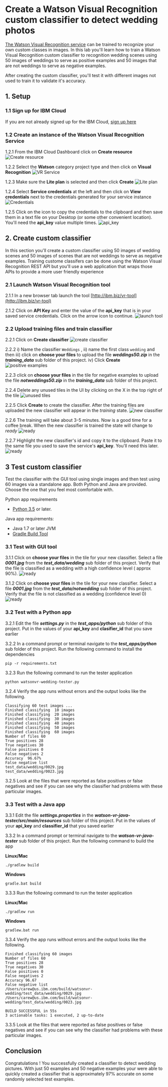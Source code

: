 # Create a Watson Visual Recognition custom classifier to detect wedding photos

[The Watson Visual Recognition service](https://www.ibm.com/watson/services/visual-recognition/) can be trained to recognize your own custom classes in images. In this lab you'll learn how to  train a  Watson Visual Recognition custom classifier  to recognition wedding scenes using 50 images of weddings to serve as positive examples  and 50 images that are not weddings to serve as  negative examples.

After creating the custom classifier, you'll test it with different images not used to train it to validate it's accuracy.  

## 1. Setup

### 1.1 Sign up for IBM Cloud

If you are not already signed up for the IBM Cloud, [sign up here](https://console.bluemix.net)

### 1.2 Create an instance of the Watson Visual Recognition Service

1.2.1 From the IBM Cloud Dashboard click on **Create resource**
![Create resource](images/ss1.png)


1.2.2 Select the **Watson** category project type and then click on **Visual Recognition**
![VR Service](images/ss2.png)

1.2.3 Make sure the **Lite plan** is selected and then click **Create**
![Lite plan](images/ss3.png)

1.2.4 Select **Service credentials** at the left and then click on **View credentials** next to the credentials generated for your service instance
![Credentials](images/ss4.png)

1.2.5 Click on the icon to copy the credentials to the clipboard and then save them in a text file on your Desktop (or some other convenient location). You'll need the **api_key** value multiple times.
![api_key](images/ss5.png)

## 2. Create custom classifier

In this section you'll create a custom classifier using 50 images of wedding scenes and 50 images of scenes that are not weddings to serve as negative examples. Training custome classifers can be done using the Watson Visual Recognition REST API but you'll use a web application that wraps those APIs to provide a more user friendly experience

### 2.1 Launch Watson Visual Recognition tool

2.1.1 In a new browser tab launch the tool [http://ibm.biz/vr-tool](http://ibm.biz/vr-tool)

2.1.2 Click on **API Key** and enter the value of the **api_key** that is in your saved service credentials. Click on the arrow icon to continue.
![launch tool](images/ss6.png)

### 2.2 Upload training files and train classifier

2.2.1 Click on **Create classifier**
![create classifier](images/ss7.png)

2.2.2 i) Name the classifier `Weddings` , ii) name the first class `wedding` and then iii) click on **choose your files** to upload the file ***weddings50.zip*** in the ***training_data*** sub folder of this project. iv) Click **Create**
![positive examples](images/ss9.png)

2.2.3 click on **choose your files** in the tile for negative examples to upload the file ***notweddings50.zip*** in the ***training_data*** sub folder of this project.

2.2.4 Delete any unused tiles in the UI  by clicking on the X in the top right of the tile
![unused tiles](images/ss10.png)

2.2.5 Click **Create** to create the classifier. After the training files are uploaded the new classifier will appear in the *training* state.
![new classifier](images/ss11.png)

2.2.6 The training will take  about 3-5 minutes. Now is a good time for a coffee break. When the new classifier is trained the state will change to *ready*
![ready](images/ss12.png)

2.2.7 Highlight the new classifier's id and copy it to the clipboard. Paste it to the same file you used to save the service's **api_key**. You'll need this later.
![ready](images/ss12.1.png)

## 3 Test custom classifier

Test the classifier with the GUI tool using single images and then test using 60 images via a standalone app. Both Python and Java are provided. Choose the one that you feel most comfortable with.  

Python app requirements

  - [Python 3.5](https://www.python.org/downloads) or later.

Java app requirements:

  - Java 1.7 or later JVM
  - [Gradle Build Tool](https://gradle.org)


### 3.1 Test with GUI tool

3.1.1 Click on  **choose your files** in the tile for your new classifier. Select a file ***0001.jpg***  from the ***test_data/wedding*** sub folder of this project. Verify that the file is classified as a wedding with a high confidence level ( approx 90%).
![ready](images/ss14.png)

3.1.2 Click on  **choose your files** in the tile for your new classifier. Select a file ***0001.jpg***  from the ***test_data/notwedding*** sub folder of this project. Verify that the file is not classified as a wedding (confidence level 0)
![ready](images/ss15.png)

### 3.2 Test with a Python app

3.2.1 Edit the file ***settings.py*** in the ***test_apps/python*** sub folder of this project. Put in the values of your **api_key** and **clasifier_id** that you save earlier

3.2.2 In a command prompt or terminal navigate to the ***test_apps/python*** sub folder of this project. Run the following command to install the dependencies

`pip -r requirements.txt`

3.2.3 Run the following command to run the tester application

`python watsonvr-wedding-tester.py`

3.2.4 Verify the app runs without errors and the output looks like the following.

```
Classifying 60 test images ...
Finished classifying  10 images
Finished classifying  20 images
Finished classifying  30 images
Finished classifying  40 images
Finished classifying  50 images
Finished classifying  60 images
Number of files 60
True positives 28
True negatives 30
False positives 0
False negatives 2
Accuracy  96.67%
False negative list
test_data/wedding/0029.jpg
test_data/wedding/0023.jpg
```

3.2.5 Look at the files that were reported as false positives or false negatives and see if you can see why the classifier had problems with these particular images.

### 3.3 Test with a Java app

3.3.1 Edit the file ***settings.properties*** in the ***watson-vr-java-tester/src/main/resources*** sub folder of this project. Put in the values of your **api_key** and **classifier_id** that you saved earlier

3.3.2 In a command prompt or terminal navigate to the ***watson-vr-java-tester*** sub folder of this project. Run the following command to build the app

**Linux/Mac**

`./gradlew build`

**Windows**

`gradle.bat build`

3.3.3 Run the following command to run the tester application

**Linux/Mac**

`./gradlew run`

**Windows**

`gradlew.bat run`

3.3.4 Verify the app runs without errors and the output looks like the following.

```
Finished classifying 60 images
Number of files 60
True positives 28
True negatives 30
False positives 0
False negatives 2
Accuracy 96.67
False negative list
/Users/carew@us.ibm.com/build/watsonvr-wedding/test_data/wedding/0029.jpg
/Users/carew@us.ibm.com/build/watsonvr-wedding/test_data/wedding/0023.jpg

BUILD SUCCESSFUL in 55s
3 actionable tasks: 1 executed, 2 up-to-date
```

3.3.5 Look at the files that were reported as false positives or false negatives and see if you can see why the classifier had problems with these particular images.

## Conclusion
Congratulations ! You successfully created a classifier to detect wedding pictures. With just 50 examples and 50 negative examples your were able to quickly created a classifier that is approximately  97% accurate on some randomly selected  test examples. 
